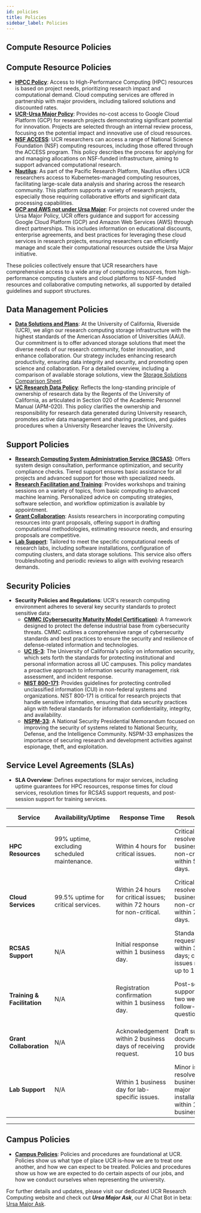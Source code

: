 ```yaml
---
id: policies
title: Policies
sidebar_label: Policies
---
```


## Compute Resource Policies

## Compute Resource Policies

- [**HPCC Policy**](https://hpcc.ucr.edu/about/overview/introduction/): Access to High-Performance Computing (HPC) resources is based on project needs, prioritizing research impact and computational demand. Cloud computing services are offered in partnership with major providers, including tailored solutions and discounted rates.
- [**UCR-Ursa Major Policy**](../Knowledge_Base/Ursa_Major_Policy.md): Provides no-cost access to Google Cloud Platform (GCP) for research projects demonstrating significant potential for innovation. Projects are selected through an internal review process, focusing on the potential impact and innovative use of cloud resources.
- [**NSF ACCESS**](https://allocations.access-ci.org/allocations-policy): UCR researchers can access a range of National Science Foundation (NSF) computing resources, including those offered through the ACCESS program. This policy describes the process for applying for and managing allocations on NSF-funded infrastructure, aiming to support advanced computational research.
- [**Nautilus**](https://docs.nationalresearchplatform.org/): As part of the Pacific Research Platform, Nautilus offers UCR researchers access to Kubernetes-managed computing resources, facilitating large-scale data analysis and sharing across the research community. This platform supports a variety of research projects, especially those requiring collaborative efforts and significant data processing capabilities.
- [**GCP and AWS not under Ursa Major**](./gcp_aws_edp.md): For projects not covered under the Ursa Major Policy, UCR offers guidance and support for accessing Google Cloud Platform (GCP) and Amazon Web Services (AWS) through direct partnerships. This includes information on educational discounts, enterprise agreements, and best practices for leveraging these cloud services in research projects, ensuring researchers can efficiently manage and scale their computational resources outside the Ursa Major initiative.

These policies collectively ensure that UCR researchers have comprehensive access to a wide array of computing resources, from high-performance computing clusters and cloud platforms to NSF-funded resources and collaborative computing networks, all supported by detailed guidelines and support structures.

## Data Management Policies

- [**Data Solutions and Plans**](./storage-overview.md#storage-overview): At the University of California, Riverside (UCR), we align our research computing storage infrastructure with the highest standards of the American Association of Universities (AAU). Our commitment is to offer advanced storage solutions that meet the diverse needs of our research community, foster innovation, and enhance collaboration. Our strategy includes enhancing research productivity, ensuring data integrity and security, and promoting open science and collaboration. For a detailed overview, including a comparison of available storage solutions, view the [Storage Solutions Comparison Sheet](https://ucr-research-computing.github.io/pages/storage-overview.html#storage-overview).
- **[UC Research Data Policy](https://policy.ucop.edu/doc/2500700/ResearchData)**: Reflects the long-standing principle of ownership of research data by the Regents of the University of California, as articulated in Section 020 of the Academic Personnel Manual (APM-020). This policy clarifies the ownership and responsibility for research data generated during University research, promotes active data management and sharing practices, and guides procedures when a University Researcher leaves the University.

## Support Policies

- [**Research Computing System Administration Service (RCSAS)**](./research_infrastructure_support.md): Offers system design consultation, performance optimization, and security compliance checks. Tiered support ensures basic assistance for all projects and advanced support for those with specialized needs.
- [**Research Facilitation and Training**](./research_facilitation.md): Provides workshops and training sessions on a variety of topics, from basic computing to advanced machine learning. Personalized advice on computing strategies, software selection, and workflow optimization is available by appointment.
- [**Grant Collaboration**](./grant_colab.md): Assists researchers in incorporating computing resources into grant proposals, offering support in drafting computational methodologies, estimating resource needs, and ensuring proposals are competitive.
- [**Lab Support**](./lab-support.md): Tailored to meet the specific computational needs of research labs, including software installations, configuration of computing clusters, and data storage solutions. This service also offers troubleshooting and periodic reviews to align with evolving research demands.

## Security Policies

- **Security Policies and Regulations**: UCR's research computing environment adheres to several key security standards to protect sensitive data:
    - **[CMMC (Cybersecurity Maturity Model Certification)](https://dodcio.defense.gov/CMMC/Model/)**: A framework designed to protect the defense industrial base from cybersecurity threats. CMMC outlines a comprehensive range of cybersecurity standards and best practices to ensure the security and resilience of defense-related information and technologies.
    - **[UC IS-3](http://policy.ucop.edu/doc/7000543/BFB-IS-3)**: The University of California's policy on information security, which sets forth the standards for protecting institutional and personal information across all UC campuses. This policy mandates a proactive approach to information security management, risk assessment, and incident response.
    - **[NIST 800-171](https://www.nist.gov/blogs/manufacturing-innovation-blog/what-nist-sp-800-171-and-who-needs-follow-it-0)**: Provides guidelines for protecting controlled unclassified information (CUI) in non-federal systems and organizations. NIST 800-171 is critical for research projects that handle sensitive information, ensuring that data security practices align with federal standards for information confidentiality, integrity, and availability.
    - **[NSPM-33](https://trumpwhitehouse.archives.gov/presidential-actions/presidential-memorandum-united-states-government-supported-research-development-national-security-policy/)**: A National Security Presidential Memorandum focused on improving the security of systems related to National Security, Defense, and the Intelligence Community. NSPM-33 emphasizes the importance of securing research and development activities against espionage, theft, and exploitation.


## Service Level Agreements (SLAs)

- **SLA Overview**: Defines expectations for major services, including uptime guarantees for HPC resources, response times for cloud services, resolution times for RCSAS support requests, and post-session support for training services.


| Service                 | Availability/Uptime       | Response Time          | Resolution Time        | Additional Support                          |
|-------------------------|---------------------------|------------------------|------------------------|---------------------------------------------|
| **HPC Resources**       | 99% uptime, excluding scheduled maintenance. | Within 4 hours for critical issues. | Critical issues resolved within 1 business day; non-critical within 5 business days. | Scheduled consultation for optimization every 6 months. |
| **Cloud Services**      | 99.5% uptime for critical services. | Within 24 hours for critical issues; within 72 hours for non-critical. | Critical issues resolved within 2 business days; non-critical within 7 business days. | Access to cloud management tools and best practices workshops. |
| **RCSAS Support**       | N/A | Initial response within 1 business day. | Standard requests resolved within 3 business days; complex issues may take up to 10. | Ongoing system performance monitoring and alerts. |
| **Training & Facilitation** | N/A | Registration confirmation within 1 business day. | Post-session support for up to two weeks for follow-up questions. | Access to recorded sessions and materials post-workshop. |
| **Grant Collaboration** | N/A | Acknowledgement within 2 business days of receiving request. | Draft support documents provided within 10 business days. | Assistance in identifying potential funding opportunities. |
| **Lab Support**         | N/A | Within 1 business day for lab-specific issues. | Minor issues resolved within 3 business days; major installations/setup within 15 business days. | Periodic review of lab computing needs every 12 months. |

---

## Campus Policies

- **[Campus Policies](https://compliance.ucr.edu/policies)**: Policies and procedures are foundational at UCR.  Policies show us what type of place UCR is–how we are to treat one another, and how we can expect to be treated.  Policies and procedures show us how we are expected to do certain aspects of our jobs, and how we conduct ourselves when representing the university.

For further details and updates, please visit our dedicated UCR Research Computing website and check out ***Ursa Major Ask***, our AI Chat Bot in beta: [Ursa Major Ask](http://34.70.75.7:3000/chatbot/0528881e-633f-4e5a-a6df-7a41e74df4e7).


